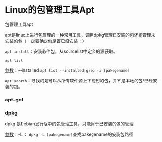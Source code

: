 # Linux的包管理工具Apt

包管理工具apt

apt是linux上进行包管理的一种常用工具，调用dpkg管理已安装的包还能管理未安装的包（一定要确定包是否已经安装！）

`apt install`：安装软件包，从sourcelist中定义的源获取。

`apt list`

<u>参数</u>：--installed `apt list --installed|grep -i [pakegename]`

`apt search`：寻找的是可以从所有软件源上下载到的包，并不是本地的包/已经安装的包。

### apt-get

### dpkg

dpkg 是Debian发行版中的包管理工具，只能用于已安装的包的管理

<u>参数</u>：-L ： `dpkg -L [pakegename]`查找pakegename的安装包路径
